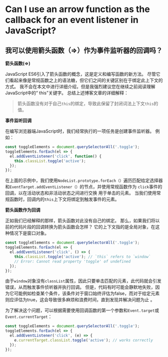 # Can I use an arrow function as the callback for an event listener in JavaScript?

## 我可以使用箭头函数（=>）作为事件监听器的回调吗？

**箭头函数(=>)**

JavaScript ES6引入了箭头函数的概念，这是定义和编写函数的新方法。 尽管它们看起来像是常规函数之上的语法糖，但它们之间的关键区别在于绑定此上下文的方式。 我不会在本文中进行详细介绍，但是我强烈建议您在继续之前阅读理解JavaScript中的“ this”关键字。 总结上述博客文章的详细解释：

> 箭头函数没有对于自己`this`的绑定，导致此保留了封闭词法上下文`this`的值。

**事件监听回调**

在编写浏览器端JavaScript时，我们经常执行的一项任务是创建事件监听器。 例如：

```js
const toggleElements = document.querySelectorAll('.toggle');
toggleElements.forEach(el => {
  el.addEventListener('click', function() {
    this.classList.toggle('active');
  });
});
```

在上面的示例中，我们使用`NodeList.prototype.forEach（）`遍历匹配给定选择器和`EventTarget.addEventListener（）`的节点，并使用常规函数作为 `click`事件的回调，以在活动状态和非活动状态之间进行交换 用于单击的元素。 当我们使用常规函数时，回调内的`this`上下文将绑定到触发事件的元素。

**箭头函数作为回调**

正如我们已经解释的那样，箭头函数对此没有自己的绑定。 那么，如果我们将以前的代码片段的回调转换为箭头函数会怎样？ 它的上下文指的是全局对象，在这种情况下是窗口对象。

```js
const toggleElements = document.querySelectorAll('.toggle');
toggleElements.forEach(el => {
  el.addEventListener('click', () => {
    this.classList.toggle('active'); // `this` refers to `window`
    // Error: Cannot read property 'toggle' of undefined
  });
});
```

由于`window`对象没有`classList`属性，因此只要单击匹配的元素，此代码就会引发错误，从而触发事件侦听器并执行回调。 但是，代码有时可能会静默地失败，因为它可能例如检查某个条件，该条件对于窗口始终评估为false，而对于给定元素则应评估为true，这会导致很多麻烦和浪费时间，直到发现并解决问题为止 。

为了解决这个问题，可以根据需要使用回调函数的第一个参数和`Event.target`或`Event.currentTarget`：

```js
const toggleElements = document.querySelectorAll('.toggle');
toggleElements.forEach(el => {
  el.addEventListener('click', (e) => {
    e.currentTarget.classList.toggle('active'); // works correctly
  });
});
```
